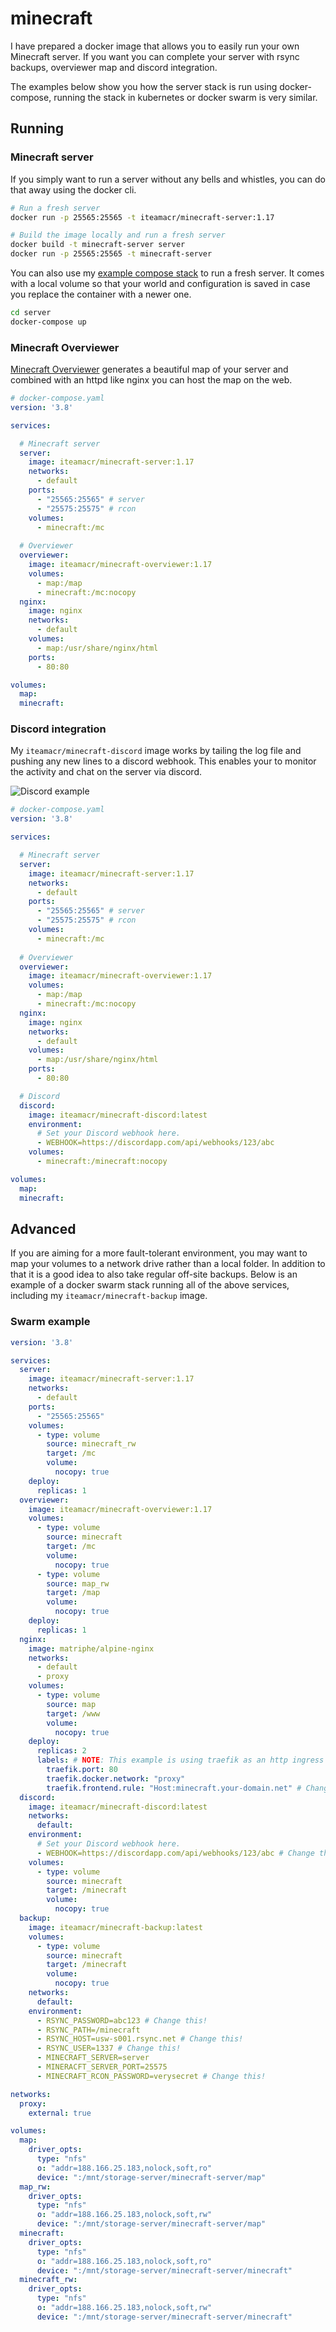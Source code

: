 # minecraft

I have prepared a docker image that allows you to easily run your own Minecraft server. If you want you can complete your server with rsync backups, overviewer map and discord integration.

The examples below show you how the server stack is run using docker-compose, running the stack in kubernetes or docker swarm is very similar.

## Running

### Minecraft server

If you simply want to run a server without any bells and whistles, you can do that away using the docker cli.

```bash
# Run a fresh server
docker run -p 25565:25565 -t iteamacr/minecraft-server:1.17

# Build the image locally and run a fresh server
docker build -t minecraft-server server
docker run -p 25565:25565 -t minecraft-server
```

You can also use my [example compose stack](https://github.com/alexanderczigler/minecraft/blob/master/server/docker-compose.yaml) to run a fresh server. It comes with a local volume so that your world and configuration is saved in case you replace the container with a newer one.

```bash
cd server
docker-compose up
```

### Minecraft Overviewer

[Minecraft Overviewer](http://docs.overviewer.org/en/latest/) generates a beautiful map of your server and combined with an httpd like nginx you can host the map on the web.

```yaml
# docker-compose.yaml
version: '3.8'

services:

  # Minecraft server
  server:
    image: iteamacr/minecraft-server:1.17
    networks:
      - default
    ports:
      - "25565:25565" # server
      - "25575:25575" # rcon
    volumes:
      - minecraft:/mc
  
  # Overviewer
  overviewer:
    image: iteamacr/minecraft-overviewer:1.17
    volumes:
      - map:/map
      - minecraft:/mc:nocopy
  nginx:
    image: nginx
    networks:
      - default
    volumes:
      - map:/usr/share/nginx/html
    ports:
      - 80:80

volumes:
  map:
  minecraft:
```

### Discord integration

My `iteamacr/minecraft-discord` image works by tailing the log file and pushing any new lines to a discord webhook. This enables your to monitor the activity and chat on the server via discord.

![Discord example](https://raw.githubusercontent.com/alexanderczigler/minecraft/master/discord/example.png)

```yaml
# docker-compose.yaml
version: '3.8'

services:

  # Minecraft server
  server:
    image: iteamacr/minecraft-server:1.17
    networks:
      - default
    ports:
      - "25565:25565" # server
      - "25575:25575" # rcon
    volumes:
      - minecraft:/mc
  
  # Overviewer
  overviewer:
    image: iteamacr/minecraft-overviewer:1.17
    volumes:
      - map:/map
      - minecraft:/mc:nocopy
  nginx:
    image: nginx
    networks:
      - default
    volumes:
      - map:/usr/share/nginx/html
    ports:
      - 80:80

  # Discord
  discord:
    image: iteamacr/minecraft-discord:latest
    environment:
      # Set your Discord webhook here.
      - WEBHOOK=https://discordapp.com/api/webhooks/123/abc
    volumes:
      - minecraft:/minecraft:nocopy

volumes:
  map:
  minecraft:
```

## Advanced

If you are aiming for a more fault-tolerant environment, you may want to map your volumes to a network drive rather than a local folder. In addition to that it is a good idea to also take regular off-site backups. Below is an example of a docker swarm stack running all of the above services, including my `iteamacr/minecraft-backup` image.

### Swarm example

```yaml
version: '3.8'

services:
  server:
    image: iteamacr/minecraft-server:1.17
    networks:
      - default
    ports:
      - "25565:25565"
    volumes:
      - type: volume
        source: minecraft_rw
        target: /mc
        volume:
          nocopy: true
    deploy:
      replicas: 1
  overviewer:
    image: iteamacr/minecraft-overviewer:1.17
    volumes:
      - type: volume
        source: minecraft
        target: /mc
        volume:
          nocopy: true
      - type: volume
        source: map_rw
        target: /map
        volume:
          nocopy: true
    deploy:
      replicas: 1
  nginx:
    image: matriphe/alpine-nginx
    networks:
      - default
      - proxy
    volumes:
      - type: volume
        source: map
        target: /www
        volume:
          nocopy: true
    deploy:
      replicas: 2
      labels: # NOTE: This example is using traefik as an http ingress
        traefik.port: 80
        traefik.docker.network: "proxy"
        traefik.frontend.rule: "Host:minecraft.your-domain.net" # Change this!
  discord:
    image: iteamacr/minecraft-discord:latest
    networks:
      default:
    environment:
      # Set your Discord webhook here.
      - WEBHOOK=https://discordapp.com/api/webhooks/123/abc # Change this!
    volumes:
      - type: volume
        source: minecraft
        target: /minecraft
        volume:
          nocopy: true
  backup:
    image: iteamacr/minecraft-backup:latest
    volumes:
      - type: volume
        source: minecraft
        target: /minecraft
        volume:
          nocopy: true
    networks:
      default:
    environment:
      - RSYNC_PASSWORD=abc123 # Change this!
      - RSYNC_PATH=/minecraft
      - RSYNC_HOST=usw-s001.rsync.net # Change this!
      - RSYNC_USER=1337 # Change this!
      - MINECRAFT_SERVER=server
      - MINERACFT_SERVER_PORT=25575
      - MINECRAFT_RCON_PASSWORD=verysecret # Change this!

networks:
  proxy:
    external: true

volumes:
  map:
    driver_opts:
      type: "nfs"
      o: "addr=188.166.25.183,nolock,soft,ro"
      device: ":/mnt/storage-server/minecraft-server/map"
  map_rw:
    driver_opts:
      type: "nfs"
      o: "addr=188.166.25.183,nolock,soft,rw"
      device: ":/mnt/storage-server/minecraft-server/map"
  minecraft:
    driver_opts:
      type: "nfs"
      o: "addr=188.166.25.183,nolock,soft,ro"
      device: ":/mnt/storage-server/minecraft-server/minecraft"
  minecraft_rw:
    driver_opts:
      type: "nfs"
      o: "addr=188.166.25.183,nolock,soft,rw"
      device: ":/mnt/storage-server/minecraft-server/minecraft"

```